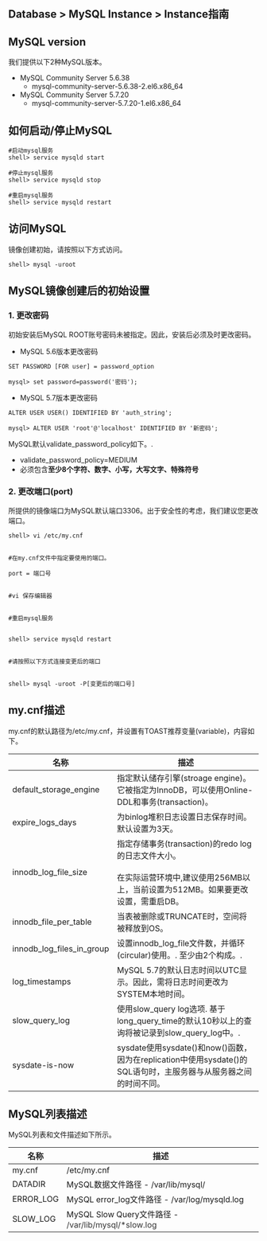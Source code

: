 ## Database > MySQL Instance > Instance指南

## MySQL version

我们提供以下2种MySQL版本。

* MySQL Community Server 5.6.38
    * mysql-community-server-5.6.38-2.el6.x86_64
* MySQL Community Server 5.7.20
    * mysql-community-server-5.7.20-1.el6.x86_64

## 如何启动/停止MySQL

```
#启动mysql服务
shell> service mysqld start

#停止mysql服务
shell> service mysqld stop

#重启mysql服务
shell> service mysqld restart
```

## 访问MySQL

镜像创建初始，请按照以下方式访问。

```
shell> mysql -uroot
```

## MySQL镜像创建后的初始设置

### 1\. 更改密码

初始安装后MySQL ROOT账号密码未被指定。因此，安装后必须及时更改密码。

* MySQL 5.6版本更改密码

```
SET PASSWORD [FOR user] = password_option

mysql> set password=password('密码');
```

* MySQL 5.7版本更改密码

```
ALTER USER USER() IDENTIFIED BY 'auth_string';

mysql> ALTER USER 'root'@'localhost' IDENTIFIED BY '新密码';
```

MySQL默认validate\_password\_policy如下。\.

* validate\_password\_policy=MEDIUM
* 必须包含**至少8个字符、数字、小写，大写文字、特殊符号**

### 2\. 更改端口(port)

所提供的镜像端口为MySQL默认端口3306。出于安全性的考虑，我们建议您更改端口。

```
shell> vi /etc/my.cnf


#在my.cnf文件中指定要使用的端口。

port = 端口号


#vi 保存编辑器


#重启mysql服务


shell> service mysqld restart


#请按照以下方式连接变更后的端口


shell> mysql -uroot -P[变更后的端口号]
```

## my.cnf描述

my.cnf的默认路径为/etc/my.cnf，并设置有TOAST推荐变量(variable)，内容如下。

| 名称 | 描述 |
| --- | --- |
| default\_storage\_engine | 指定默认储存引擎(stroage engine)。 它被指定为InnoDB，可以使用Online-DDL和事务(transaction)。|
| expire\_logs\_days | 为binlog堆积日志设置日志保存时间。默认设置为3天。 |
| innodb\_log\_file\_size | 指定存储事务(transaction)的redo log的日志文件大小。 <br><br>在实际运营环境中,建议使用256MB以上，当前设置为512MB。如果要更改设置，需重启DB。|
| innodb\_file\_per\_table | 当表被删除或TRUNCATE时，空间将被释放到OS。|
| innodb\_log\_files\_in\_group | 设置innodb\_log\_file文件数，并循环\(circular\)使用。\. 至少由2个构成。\. |
| log_timestamps | MySQL 5.7的默认日志时间以UTC显示。因此，需将日志时间更改为SYSTEM本地时间。|
| slow\_query\_log | 使用slow\_query log选项\. 基于long\_query\_time的默认10秒以上的查询将被记录到slow\_query\_log中。\. |
| sysdate-is-now | sysdate使用sysdate()和now()函数，因为在replication中使用sysdate()的SQL语句时，主服务器与从服务器之间的时间不同。|

## MySQL列表描述

MySQL列表和文件描述如下所示。

| 名称 | 描述 |
| --- | --- |
| my.cnf | /etc/my.cnf |
| DATADIR | MySQL数据文件路径 - /var/lib/mysql/ |
| ERROR_LOG | MySQL error_log文件路径 - /var/log/mysqld.log |
| SLOW_LOG | MySQL Slow Query文件路径 -  <span style="color:#333333">/var/lib/mysql/*slow.log</span> |
